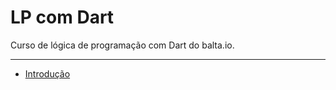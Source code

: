 # LP com Dart

Curso de lógica de programação com Dart do balta.io.

---

- [Introdução](./files/introducao/)